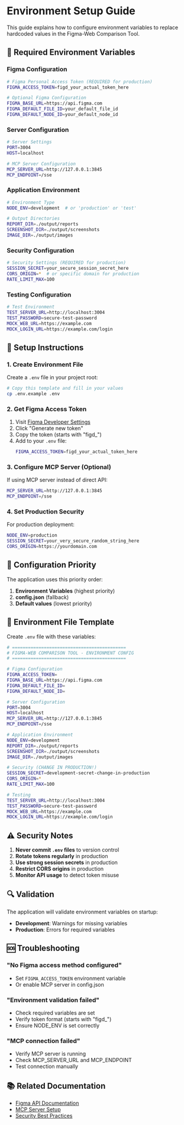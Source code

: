 # Environment Setup Guide

This guide explains how to configure environment variables to replace hardcoded values in the Figma-Web Comparison Tool.

## 🔐 **Required Environment Variables**

### **Figma Configuration**
```bash
# Figma Personal Access Token (REQUIRED for production)
FIGMA_ACCESS_TOKEN=figd_your_actual_token_here

# Optional Figma Configuration
FIGMA_BASE_URL=https://api.figma.com
FIGMA_DEFAULT_FILE_ID=your_default_file_id
FIGMA_DEFAULT_NODE_ID=your_default_node_id
```

### **Server Configuration**
```bash
# Server Settings
PORT=3004
HOST=localhost

# MCP Server Configuration
MCP_SERVER_URL=http://127.0.0.1:3845
MCP_ENDPOINT=/sse
```

### **Application Environment**
```bash
# Environment Type
NODE_ENV=development  # or 'production' or 'test'

# Output Directories
REPORT_DIR=./output/reports
SCREENSHOT_DIR=./output/screenshots
IMAGE_DIR=./output/images
```

### **Security Configuration**
```bash
# Security Settings (REQUIRED for production)
SESSION_SECRET=your_secure_session_secret_here
CORS_ORIGIN=*  # or specific domain for production
RATE_LIMIT_MAX=100
```

### **Testing Configuration**
```bash
# Test Environment
TEST_SERVER_URL=http://localhost:3004
TEST_PASSWORD=secure-test-password
MOCK_WEB_URL=https://example.com
MOCK_LOGIN_URL=https://example.com/login
```

## 🚀 **Setup Instructions**

### **1. Create Environment File**
Create a `.env` file in your project root:

```bash
# Copy this template and fill in your values
cp .env.example .env
```

### **2. Get Figma Access Token**
1. Visit [Figma Developer Settings](https://www.figma.com/developers/api#access-tokens)
2. Click "Generate new token"
3. Copy the token (starts with "figd_")
4. Add to your `.env` file:
   ```bash
   FIGMA_ACCESS_TOKEN=figd_your_actual_token_here
   ```

### **3. Configure MCP Server (Optional)**
If using MCP server instead of direct API:
```bash
MCP_SERVER_URL=http://127.0.0.1:3845
MCP_ENDPOINT=/sse
```

### **4. Set Production Security**
For production deployment:
```bash
NODE_ENV=production
SESSION_SECRET=your_very_secure_random_string_here
CORS_ORIGIN=https://yourdomain.com
```

## 🔧 **Configuration Priority**

The application uses this priority order:
1. **Environment Variables** (highest priority)
2. **config.json** (fallback)
3. **Default values** (lowest priority)

## 📝 **Environment File Template**

Create `.env` file with these variables:

```bash
# ===========================================
# FIGMA-WEB COMPARISON TOOL - ENVIRONMENT CONFIG
# ===========================================

# Figma Configuration
FIGMA_ACCESS_TOKEN=
FIGMA_BASE_URL=https://api.figma.com
FIGMA_DEFAULT_FILE_ID=
FIGMA_DEFAULT_NODE_ID=

# Server Configuration
PORT=3004
HOST=localhost
MCP_SERVER_URL=http://127.0.0.1:3845
MCP_ENDPOINT=/sse

# Application Environment
NODE_ENV=development
REPORT_DIR=./output/reports
SCREENSHOT_DIR=./output/screenshots
IMAGE_DIR=./output/images

# Security (CHANGE IN PRODUCTION!)
SESSION_SECRET=development-secret-change-in-production
CORS_ORIGIN=*
RATE_LIMIT_MAX=100

# Testing
TEST_SERVER_URL=http://localhost:3004
TEST_PASSWORD=secure-test-password
MOCK_WEB_URL=https://example.com
MOCK_LOGIN_URL=https://example.com/login
```

## ⚠️ **Security Notes**

1. **Never commit `.env` files** to version control
2. **Rotate tokens regularly** in production
3. **Use strong session secrets** in production
4. **Restrict CORS origins** in production
5. **Monitor API usage** to detect token misuse

## 🔍 **Validation**

The application will validate environment variables on startup:
- **Development**: Warnings for missing variables
- **Production**: Errors for required variables

## 🆘 **Troubleshooting**

### **"No Figma access method configured"**
- Set `FIGMA_ACCESS_TOKEN` environment variable
- Or enable MCP server in config.json

### **"Environment validation failed"**
- Check required variables are set
- Verify token format (starts with "figd_")
- Ensure NODE_ENV is set correctly

### **"MCP connection failed"**
- Verify MCP server is running
- Check MCP_SERVER_URL and MCP_ENDPOINT
- Test connection manually

## 📚 **Related Documentation**

- [Figma API Documentation](https://www.figma.com/developers/api)
- [MCP Server Setup](./MCP_SETUP.md)
- [Security Best Practices](./SECURITY.md) 
